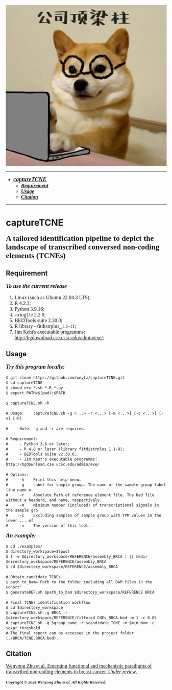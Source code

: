 ![captureTCNE overview](overview.png)

----------
- <font face = "Times New Roman" size = 4> ***[captureTCNE](#capturetcne)*** </font>
  - <font face = "Times New Roman" size = 3> ***[Requirement](#requirement)*** </font>
  - <font face = "Times New Roman" size = 3> ***[Usage](#usage)*** </font>
  - <font face = "Times New Roman" size = 3> ***[Citation](#citation)*** </font>
----------

# captureTCNE
<font face = "Times New Roman" size = 5> **A tailored identification pipeline to depict the landscape of transcribed conversed non-coding elements (TCNEs)** </font>

## Requirement
<font face = "Times New Roman" size = 4> ***To use the current release*** </font>
<font face = "Times New Roman" size = 3>
1. Linux (such as Ubuntu 22.04.3 LTS);
2. R 4.2.3;
3. Python 3.9.16;
4. stringTie 2.2.0;
5. BEDTools suite 2.30.0;
6. R library - fitdistrplus_1.1-11;
7. Jim Kent's executable programms: http://hgdownload.cse.ucsc.edu/admin/exe/;
</font>

## Usage
<font face = "Times New Roman" size = 4> ***Try this program locally:*** </font>

```shell
$ git clone https://github.com/weylz/captureTCNE.git
$ cd captureTCNE
$ chmod u+x *.sh *.R *.py
$ export PATH=$(pwd):$PATH

$ captureTCNE.sh -h

# Usage:    captureTCNE.sh -g <...> -r <...> [-m <...>] [-c <...>] [-v] [-h]

#     Note: -g and -r are required.

# Requirement:
#     - Python 3.6 or later;
#     - R 4.0 or later (library fitdistrplus 1.1-8);
#     - BEDTools suite v2.30.0;
#     - Jim Kent's executable programms: http://hgdownload.cse.ucsc.edu/admin/exe/

# Options:
#     -h    Print this help menu.
#     -g    Label for sample group. The name of the sample group label (the name o
#     -r    Absolute Path of reference element file. The bed file without a headerd, and name, respectively.
#     -m    Minimum number (included) of transcriptional signals in the sample gro
#     -c    Excluding samples of sample group with TPM values in the lower ... of
#     -v    The version of this tool.
```

<font face = "Times New Roman" size = 4> ***An example:***</font>
```shell
$ cd ./examples/
$ directory_workspace=$(pwd)
$ [ -e $directory_workspace/REFERENCE/assembly_BRCA ] || mkdir $directory_workspace/REFERENCE/assembly_BRCA
$ cd $directory_workspace/REFERENCE/assembly_BRCA

# Obtain candidate TCNEs
$ path_to_bam='Path to the folder including all BAM files in the cohort'
$ generateREF.sh $path_to_bam $directory_workspace/REFERENCE BRCA

# Final TCNEs identification workflow
$ cd $directory_workspace
$ captureTCNE.sh -g BRCA -r $directory_workspace/REFERENCE/filtered_CNEs_BRCA.bed -m 1 -c 0.05
# captureTCNE.sh -g $group_name -r $candidate_TCNE -m $min_Num -c $expr_threshold
# The final report can be accessed in the project folder (./BRCA/TCNE.BRCA.bed).
```

## Citation
<font face = "Times New Roman" size = 3> [Wenyong Zhu et al. Emerging functional and mechanistic paradigms of transcribed non-coding elements in breast cancer. *Under review*.](https://www.researchgate.net/profile/Wenyong-Zhu/publications) </font>

<font face = "Times New Roman" size = 2> ***Copyright © 2024 Wenyong Zhu et al. All Rights Reserved.*** </font>
